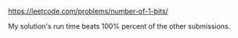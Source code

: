 https://leetcode.com/problems/number-of-1-bits/

My solution's run time beats 100% percent of the other submissions.
